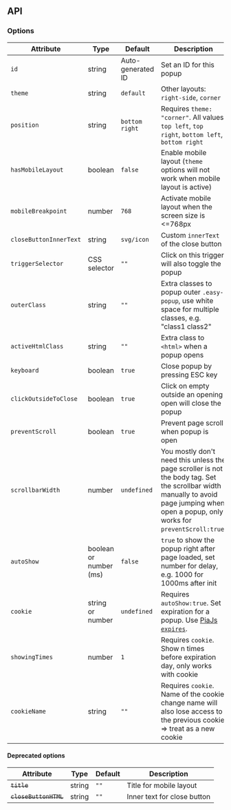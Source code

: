## API

### Options

| Attribute              | Type                   | Default           | Description                                                                                                                                                                             | 
|------------------------|------------------------|-------------------|-----------------------------------------------------------------------------------------------------------------------------------------------------------------------------------------|
| `id`                   | string                 | Auto-generated ID | Set an ID for this popup                                                                                                                                                                |
| `theme`                | string                 | `default`         | Other layouts: `right-side`, `corner`                                                                                                                                                   |
| `position`             | string                 | `bottom right`    | Requires `theme: "corner"`. All values: `top left`, `top right`, `bottom left`, `bottom right`                                                                                          |
| `hasMobileLayout`      | boolean                | `false`           | Enable mobile layout (`theme` options will not work when mobile layout is active)                                                                                                       |
| `mobileBreakpoint`     | number                 | `768`             | Activate mobile layout when the screen size is <=768px                                                                                                                                  |
| `closeButtonInnerText` | string                 | `svg/icon`        | Custom `innerText` of the close button                                                                                                                                                  |
| `triggerSelector`      | CSS selector           | `""`              | Click on this trigger will also toggle the popup                                                                                                                                        |
| `outerClass`           | string                 | `""`              | Extra classes to popup outer `.easy-popup`, use white space for multiple classes, e.g. "class1 class2"                                                                                  |
| `activeHtmlClass`      | string                 | `""`              | Extra class to `<html>` when a popup opens                                                                                                                                              |
| `keyboard`             | boolean                | `true`            | Close popup by pressing ESC key                                                                                                                                                         |
| `clickOutsideToClose`  | boolean                | `true`            | Click on empty outside an opening open will close the popup                                                                                                                             |
| `preventScroll`        | boolean                | `true`            | Prevent page scroll when popup is open                                                                                                                                                  |
| `scrollbarWidth`       | number                 | `undefined`       | You mostly don't need this unless the page scroller is not the body tag. Set the scrollbar width manually to avoid page jumping when open a popup, only works for `preventScroll:true`. |
| `autoShow`             | boolean or number (ms) | `false`           | `true` to show the popup right after page loaded, set number for delay, e.g. 1000 for 1000ms after init                                                                                 |
| `cookie`               | string or number       | `undefined`       | Requires `autoShow:true`. Set expiration for a popup. Use [PiaJs `expires`](https://github.com/phucbm/pia#set-expires).                                                                 |
| `showingTimes`         | number                 | `1`               | Requires `cookie`. Show n times before expiration day, only works with cookie                                                                                                           |
| `cookieName`           | string                 | `""`              | Requires `cookie`. Name of the cookie, change name will also lose access to the previous cookie => treat as a new cookie                                                                |

#### Deprecated options

| Attribute             | Type   | Default | Description                 | 
|-----------------------|--------|---------|-----------------------------|
| ~~`title`~~           | string | `""`    | Title for mobile layout     |
| ~~`closeButtonHTML`~~ | string | `""`    | Inner text for close button |